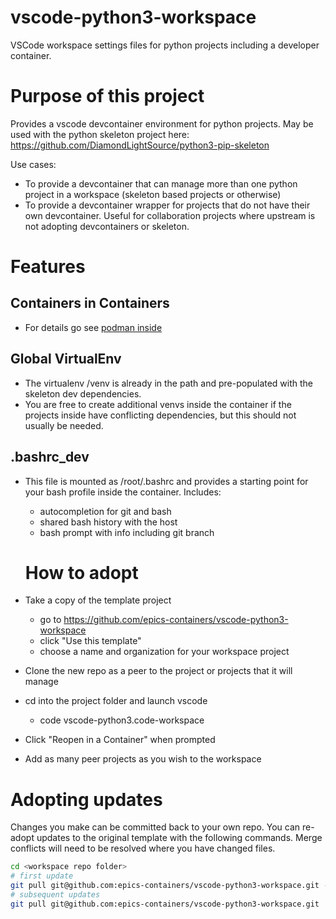 # vscode-python3-workspace
VSCode workspace settings files for python projects including a 
developer container.


# Purpose of this project

Provides a vscode devcontainer environment for python projects. May be used
with the python skeleton project here:
https://github.com/DiamondLightSource/python3-pip-skeleton

Use cases:

- To provide a devcontainer that can manage more than one python project in
  a workspace (skeleton based projects or otherwise)
- To provide a devcontainer wrapper for projects that do not have their own
  devcontainer. Useful for collaboration projects where upstream is not
  adopting devcontainers or skeleton.

# Features
## Containers in Containers
- For details go see [podman inside](docs/podmaninside.md)

## Global VirtualEnv
- The virtualenv /venv is already in the path and pre-populated with the 
  skeleton dev dependencies. 
- You are free to create additional venvs inside the container if the projects
  inside have conflicting dependencies, but this should not usually be needed.

## .bashrc_dev
- This file is mounted as /root/.bashrc and provides a starting point for
  your bash profile inside the container. Includes:
  - autocompletion for git and bash
  - shared bash history with the host
  - bash prompt with info including git branch
  
  # How to adopt

- Take a copy of the template project 
  - go to https://github.com/epics-containers/vscode-python3-workspace
  - click "Use this template"
  - choose a name and organization for your workspace project
- Clone the new repo as a peer to the project or projects that it will manage
- cd into the project folder and launch vscode
  - code vscode-python3.code-workspace
- Click "Reopen in a Container" when prompted
- Add as many peer projects as you wish to the workspace

# Adopting updates

Changes you make can be committed back to your own repo. You can re-adopt
updates to the original template with the following commands. 
Merge conflicts will need to be resolved where you have changed files.

```bash
cd <workspace repo folder>
# first update
git pull git@github.com:epics-containers/vscode-python3-workspace.git --allow-unrelated-histories
# subsequent updates
git pull git@github.com:epics-containers/vscode-python3-workspace.git
```
